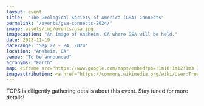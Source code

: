 ```yaml
---
layout: event
title:  "The Geological Society of America (GSA) Connects"
permalink: "/events/gsa-connects-2024/"
image: assets/img/events/gsa.jpg
imagecaption: "An image of Anaheim, CA where GSA will be held."
date: 2023-11-19
daterange: "Sep 22 - 24, 2024"
location: "Anaheim, CA"
venue: "To be announced"
acronyms: "Earth"
map: <iframe src="https://www.google.com/maps/embed?pb=!1m18!1m12!1m3!1d424216.6109668187!2d-118.43646737157009!3d33.83315180182323!2m3!1f0!2f0!3f0!3m2!1i1024!2i768!4f13.1!3m3!1m2!1s0x80dcd6f98055e867%3A0x1ab89ab9a2bb160!2sAnaheim%2C%20CA!5e0!3m2!1sen!2sus!4v1701189322276!5m2!1sen!2sus" width="600" height="450" style="border:0;" allowfullscreen="" loading="lazy" referrerpolicy="no-referrer-when-downgrade"></iframe>
imageattribution: <a href="https://commons.wikimedia.org/wiki/User:Troutfarm27">Troutfarm27</a>, <a href="https://commons.wikimedia.org/wiki/File:Anaheim_convention_center_2021.jpg">Anaheim convention center 2021</a>, <a href="https://creativecommons.org/licenses/by-sa/4.0/legalcode" rel="license">CC BY-SA 4.0</a>
---
```


TOPS is diligently gathering details about this event.  Stay tuned for more details!